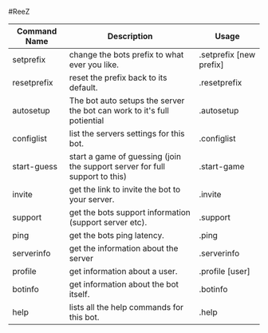 #ReeZ

|Command Name|Description|Usage|
|-----|------|----|
|setprefix|change the bots prefix to what ever you like.|.setprefix [new prefix]|
|resetprefix|reset the prefix back to its default.|.resetprefix|
|autosetup|The bot auto setups the server the bot can work to it's full potiential|.autosetup|
|configlist|list the servers settings for this bot.|.configlist|
|start-guess|start a game of guessing (join the support server for full support to this)|.start-game|
|invite|get the link to invite the bot to your server.|.invite|
|support| get the bots support information (support server etc).|.support|
|ping|get the bots ping latency.|.ping|
|serverinfo|get the information about the server|.serverinfo|
|profile|get information about a user.|.profile [user]|
|botinfo|get information about the bot itself.|.botinfo|
|help|lists all the help commands for this bot.|.help|

